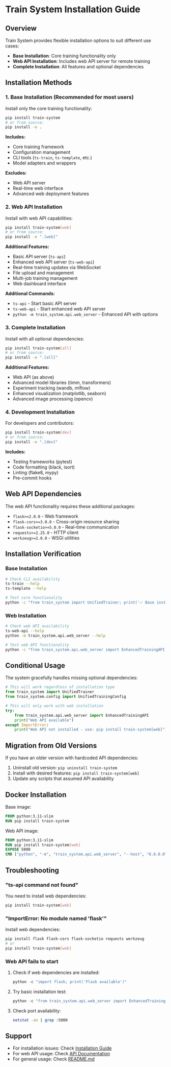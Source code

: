 # Train System Installation Guide

## Overview

Train System provides flexible installation options to suit different use cases:

- **Base Installation**: Core training functionality only
- **Web API Installation**: Includes web API server for remote training
- **Complete Installation**: All features and optional dependencies

## Installation Methods

### 1. Base Installation (Recommended for most users)

Install only the core training functionality:

```bash
pip install train-system
# or from source:
pip install -e .
```

**Includes:**
- Core training framework
- Configuration management
- CLI tools (`ts-train`, `ts-template`, etc.)
- Model adapters and wrappers

**Excludes:**
- Web API server
- Real-time web interface
- Advanced web deployment features

### 2. Web API Installation

Install with web API capabilities:

```bash
pip install train-system[web]
# or from source:
pip install -e ".[web]"
```

**Additional Features:**
- Basic API server (`ts-api`)
- Enhanced web API server (`ts-web-api`)
- Real-time training updates via WebSocket
- File upload and management
- Multi-job training management
- Web dashboard interface

**Additional Commands:**
- `ts-api` - Start basic API server
- `ts-web-api` - Start enhanced web API server
- `python -m train_system.api.web_server` - Enhanced API with options

### 3. Complete Installation

Install with all optional dependencies:

```bash
pip install train-system[all]
# or from source:
pip install -e ".[all]"
```

**Additional Features:**
- Web API (as above)
- Advanced model libraries (timm, transformers)
- Experiment tracking (wandb, mlflow)
- Enhanced visualization (matplotlib, seaborn)
- Advanced image processing (opencv)

### 4. Development Installation

For developers and contributors:

```bash
pip install train-system[dev]
# or from source:
pip install -e ".[dev]"
```

**Includes:**
- Testing frameworks (pytest)
- Code formatting (black, isort)
- Linting (flake8, mypy)
- Pre-commit hooks

## Web API Dependencies

The web API functionality requires these additional packages:

- `flask>=2.0.0` - Web framework
- `flask-cors>=3.0.0` - Cross-origin resource sharing
- `flask-socketio>=5.0.0` - Real-time communication
- `requests>=2.25.0` - HTTP client
- `werkzeug>=2.0.0` - WSGI utilities

## Installation Verification

### Base Installation

```bash
# Check CLI availability
ts-train --help
ts-template --help

# Test core functionality
python -c "from train_system import UnifiedTrainer; print('✅ Base installation OK')"
```

### Web Installation

```bash
# Check web API availability
ts-web-api --help
python -m train_system.api.web_server --help

# Test web API functionality
python -c "from train_system.api.web_server import EnhancedTrainingAPI; print('✅ Web API OK')"
```

## Conditional Usage

The system gracefully handles missing optional dependencies:

```python
# This will work regardless of installation type
from train_system import UnifiedTrainer
from train_system.config import UnifiedTrainingConfig

# This will only work with web installation
try:
    from train_system.api.web_server import EnhancedTrainingAPI
    print("Web API available")
except ImportError:
    print("Web API not installed - use: pip install train-system[web]")
```

## Migration from Old Versions

If you have an older version with hardcoded API dependencies:

1. Uninstall old version: `pip uninstall train-system`
2. Install with desired features: `pip install train-system[web]`
3. Update any scripts that assumed API availability

## Docker Installation

Base image:
```dockerfile
FROM python:3.11-slim
RUN pip install train-system
```

Web API image:
```dockerfile
FROM python:3.11-slim
RUN pip install train-system[web]
EXPOSE 5000
CMD ["python", "-m", "train_system.api.web_server", "--host", "0.0.0.0"]
```

## Troubleshooting

### "ts-api command not found"

You need to install web dependencies:
```bash
pip install train-system[web]
```

### "ImportError: No module named 'flask'"

Install web dependencies:
```bash
pip install flask flask-cors flask-socketio requests werkzeug
# or
pip install train-system[web]
```

### Web API fails to start

1. Check if web dependencies are installed:
   ```python
   python -c "import flask; print('Flask available')"
   ```

2. Try basic installation test:
   ```python
   python -c "from train_system.api.web_server import EnhancedTrainingAPI; print('OK')"
   ```

3. Check port availability:
   ```bash
   netstat -an | grep :5000
   ```

## Support

- For installation issues: Check [Installation Guide](docs/INSTALLATION.md)
- For web API usage: Check [API Documentation](train_system/api/README.md)
- For general usage: Check [README.md](README.md)
